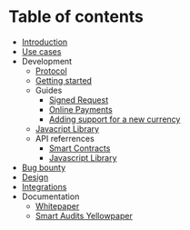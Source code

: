 # Table of contents

* [Introduction](README.md)
* [Use cases](use-cases.md)
* Development
  * [Protocol](development/protocol.md)
  * [Getting started](development/getting-started.md)
  * Guides
    * [Signed Request](development/guides/signed-request.md)
    * [Online Payments](development/guides/online-payments.md)
    * [Adding support for a new currency](development/guides/adding-support-for-a-new-currency.md)
  * [Javacript Library](development/javacript-library.md)
  * API referrences
    * [Smart Contracts](https://github.com/RequestNetwork/requestNetwork/tree/master/packages/requestNetworkSmartContracts/)
    * [Javascript Library](http://docs-js-lib.request.network/)
* [Bug bounty](bug-bounty.md)
* [Design](design.md)
* [Integrations](integrations.md)
* Documentation
  * [Whitepaper](http://google.in)
  * [Smart Audits Yellowpaper](https://request.network/assets/pdf/request_yellowpaper_smart_audits.pdf)

